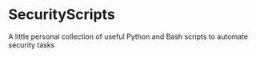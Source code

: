 # SecurityScripts
A little personal collection of useful Python and Bash scripts to automate security tasks
